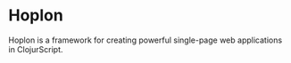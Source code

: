 # Hoplon

Hoplon is a framework for creating powerful single-page web applications in
ClojurScript.
